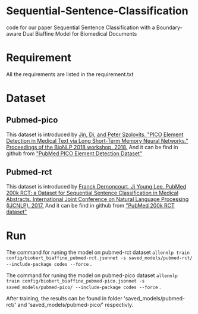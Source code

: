 # Sequential-Sentence-Classification
code for our paper Sequential Sentence Classification with a Boundary-aware Dual Biaffine Model for Biomedical Documents

# Requirement
All the requirements are listed in the requirement.txt

# Dataset
## Pubmed-pico
This dataset is introduced by [Jin, Di, and Peter Szolovits. "PICO Element Detection in Medical Text via Long Short-Term Memory Neural Networks." Proceedings of the BioNLP 2018 workshop. 2018.](http://www.aclweb.org/anthology/W18-2308)
And it can be find in github from ["PubMed PICO Element Detection Dataset"](https://github.com/jind11/PubMed-PICO-Detection) 
## Pubmed-rct
This dataset is introduced by [Franck Dernoncourt, Ji Young Lee. PubMed 200k RCT: a Dataset for Sequential Sentence Classification in Medical Abstracts. International Joint Conference on Natural Language Processing (IJCNLP). 2017.]([http://www.aclweb.org/anthology/W18-2308](https://arxiv.org/abs/1710.06071))
And it can be find in github from ["PubMed 200k RCT dataset"](https://github.com/Franck-Dernoncourt/pubmed-rct)

# Run
The command for runing the model on pubmed-rct dataset `allennlp train config/biobert_biaffine_pubmed-rct.jsonnet -s saved_models/pubmed-rct/ --include-package codes --force` .

The command for runing the model on pubmed-pico dataset `allennlp train config/biobert_biaffine_pubmed-pico.jsonnet -s saved_models/pubmed-pico/ --include-package codes --force` .

After training, the results can be found in folder 'saved_models/pubmed-rct/' and 'saved_models/pubmed-pico/' respectivly.
